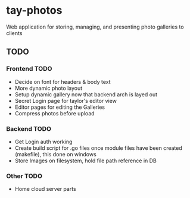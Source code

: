 # tay-photos
Web application for storing, managing, and presenting photo galleries to clients

## TODO

### Frontend TODO
- Decide on font for headers & body text
- More dynamic photo layout
- Setup dynamic gallery now that backend arch is layed out
- Secret Login page for taylor's editor view
- Editor pages for editing the Galleries  
- Compress photos before upload

### Backend TODO
- Get Login auth working
- Create build script for .go files once module files have been created (makefile), this done on windows
- Store Images on filesystem, hold file path reference in DB

### Other TODO
- Home cloud server parts